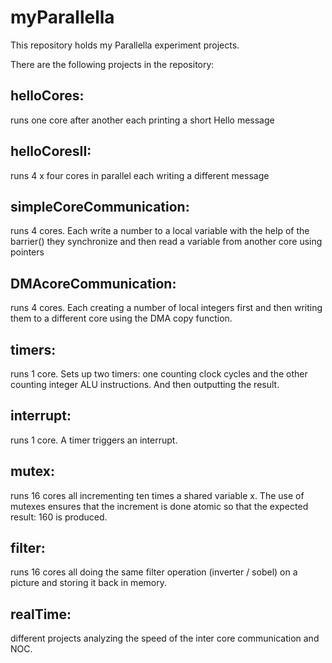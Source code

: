 # myParallella

This repository holds my Parallella experiment projects.

There are the following projects in the repository:

## helloCores: 
runs one core after another each printing a short Hello message

## helloCoresII: 
runs 4 x four cores in parallel each writing a different message

## simpleCoreCommunication: 
runs 4 cores. Each write a number to a local variable with the help of the barrier() they synchronize and then read a variable from another core using pointers

## DMAcoreCommunication:
runs 4 cores. Each creating a number of local integers first and then writing them to a different core using the DMA copy function.

## timers:
runs 1 core. Sets up two timers: one counting clock cycles and the other counting integer ALU instructions. And then outputting the result. 

## interrupt:
runs 1 core. A timer triggers an interrupt.

## mutex:
runs 16 cores all incrementing ten times a shared variable x. The use of mutexes ensures that the increment is done atomic so that the expected result: 160 is produced. 

## filter:
runs 16 cores all doing the same filter operation (inverter / sobel) on a picture and storing it back in memory.

## realTime:
different projects analyzing the speed of the inter core communication and NOC.  


